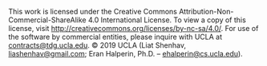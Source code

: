This work is licensed under the Creative Commons Attribution-Non-Commercial-ShareAlike 4.0 International License. To view a copy of this license, visit http://creativecommons.org/licenses/by-nc-sa/4.0/.  For use of the software by commercial entities, please inquire with UCLA at contracts@tdg.ucla.edu.  © 2019 UCLA (Liat Shenhav, liashenhav@gmail.com; Eran Halperin, Ph.D. – ehalperin@cs.ucla.edu).
